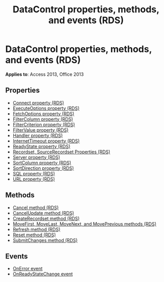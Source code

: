﻿---
title: DataControl properties, methods, and events (RDS)
TOCTitle: Properties, methods, and events
ms:assetid: 93590783-2102-534c-6639-212ae9d63fe0
ms:mtpsurl: https://msdn.microsoft.com/library/JJ249652(v=office.15)
ms:contentKeyID: 48546397
ms.date: 09/18/2015
mtps_version: v=office.15
---

# DataControl properties, methods, and events (RDS)

**Applies to**: Access 2013, Office 2013

## Properties

- [Connect property (RDS)](connect-property-rds.md)
- [ExecuteOptions property (RDS)](executeoptions-property-rds.md)
- [FetchOptions property (RDS)](fetchoptions-property-rds.md)
- [FilterColumn property (RDS)](filtercolumn-property-rds.md)
- [FilterCriterion property (RDS)](filtercriterion-property-rds.md)
- [FilterValue property (RDS)](filtervalue-property-rds.md)
- [Handler property (RDS)](handler-property-rds.md)
- [InternetTimeout property (RDS)](internettimeout-property-rds.md)
- [ReadyState property (RDS)](readystate-property-rds.md)
- [Recordset, SourceRecordset Properties (RDS)](recordset-sourcerecordset-properties-rds.md)
- [Server property (RDS)](server-property-rds.md)
- [SortColumn property (RDS)](sortcolumn-property-rds.md)
- [SortDirection property (RDS)](sortdirection-property-rds.md)
- [SQL property (RDS)](https://docs.microsoft.com/office/vba/access/concepts/miscellaneous/sql-property-ado)
- [URL property (RDS)](url-property-rds.md)


## Methods

- [Cancel method (RDS)](cancel-method-rds.md)
- [CancelUpdate method (RDS)](cancelupdate-method-rds.md)
- [CreateRecordset method (RDS)](createrecordset-method-rds.md)
- [MoveFirst, MoveLast, MoveNext, and MovePrevious methods (RDS)](movefirst-movelast-movenext-and-moveprevious-methods-rds.md)
- [Refresh method (RDS)](refresh-method-rds.md)
- [Reset method (RDS)](reset-method-rds.md)
- [SubmitChanges method (RDS)](submitchanges-method-rds.md)


## Events

- [OnError event](onerror-event-rds.md)
- [OnReadyStateChange event](onreadystatechange-event-rds.md)

